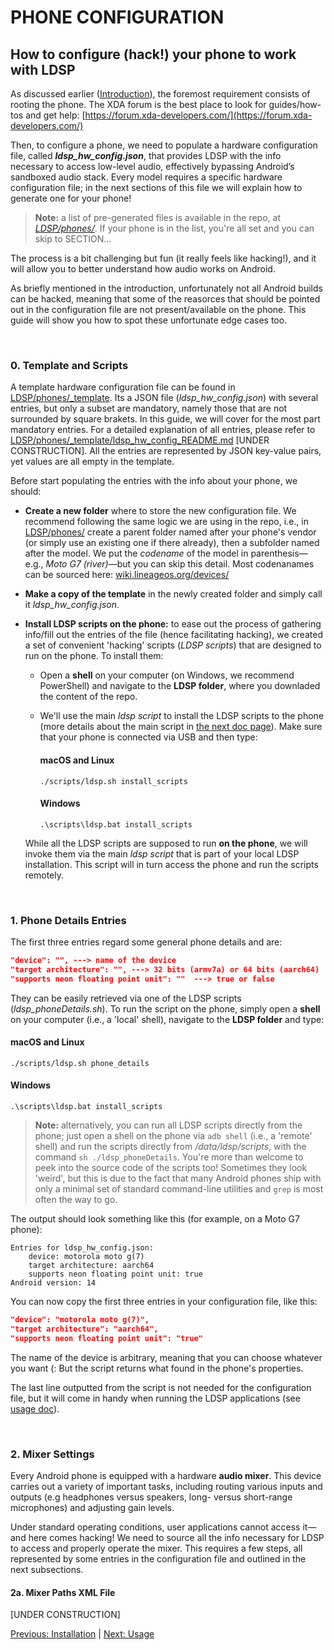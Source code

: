 # PHONE CONFIGURATION
## How to configure (hack!) your phone to work with LDSP

As discussed earlier ([Introduction](0_introduction.md)), the foremost requirement consists of rooting the phone. The XDA forum is the best place to look for guides/how-tos and get help:
[https://forum.xda-developers.com/](https://forum.xda-developers.com/)

Then, to configure a phone, we need to populate a hardware configuration file, called ***ldsp_hw_config.json***, that provides LDSP with the info necessary to access low-level audio, effectively bypassing Android’s sandboxed audio stack. Every model requires a specific hardware configuration file; in the next sections of this file we will explain how to generate one for your phone! 

>**Note:** a list of pre-generated files is available in the repo, at *[LDSP/phones/](../phones)*. If your phone is in the list, you're all set and you can skip to SECTION...

The process is a bit challenging but fun (it really feels like hacking!), and it will allow you to better understand how audio works on Android. 

As briefly mentioned in the introduction, unfortunately not all Android builds can be hacked, meaning that some of the reasorces that should be pointed out in the configuration file are not present/available on the phone. This guide will show you how to spot these unfortunate edge cases too.
 


<br>

### 0. Template and Scripts

A template hardware configuration file can be found in [LDSP/phones/_template](../phones/_template). Its a JSON file (*ldsp_hw_config.json*) with several entries, but only a subset are mandatory, namely those that are not surrounded by square brakets. In this guide, we will cover for the most part mandatory entries. For a detailed explanation of all entries, please refer to [LDSP/phones/_template/ldsp_hw_config_README.md](../phones/_template/ldsp_hw_config_README.md) [UNDER CONSTRUCTION]. All the entries are represented by JSON key-value pairs, yet values are all empty in the template. 

Before start populating the entries with the info about your phone, we should:

- **Create a new folder** where to store the new configuration file. We recommend following the same logic we are using in the repo, i.e., in [LDSP/phones/](../phones/) create a parent folder named after your phone's vendor (or simply use an existing one if there already), then a subfolder named after the model. We put the *codename* of the model in parenthesis—e.g., *Moto G7 (river)*—but you can skip this detail. Most codenanames can be sourced here: [wiki.lineageos.org/devices/](wiki.lineageos.org/devices/)

- **Make a copy of the template** in the newly created folder and simply call it *ldsp_hw_config.json*.

- **Install LDSP scripts on the phone:** to ease out the process of gathering info/fill out the entries of the file (hence facilitating hacking), we created a set of convenient 'hacking' scripts (*LDSP scripts*) that are designed to run on the phone. To install them:
    - Open a **shell** on your computer (on Windows, we recommend PowerShell) and navigate to the **LDSP folder**, where you downladed the content of the repo.
    - We'll use the main *ldsp script* to install the LDSP scripts to the phone (more details about the main script in [the next doc page](4_usage.md)). Make sure that your phone is connected via USB and then type:
            
        #### macOS and Linux
        ```console
        ./scripts/ldsp.sh install_scripts
        ```

        #### Windows
        ```console
        .\scripts\ldsp.bat install_scripts
        ```
    While all the LDSP scripts are supposed to run **on the phone**, we will invoke them via the main *ldsp script* that is part of your local LDSP installation. This script will in turn access the phone and run the scripts remotely. 

<br>

### 1. Phone Details Entries
The first three entries regard some general phone details and are:
```json
"device": "", ---> name of the device
"target architecture": "", ---> 32 bits (armv7a) or 64 bits (aarch64)
"supports neon floating point unit": ""  ---> true or false
```
They can be easily retrieved via one of the LDSP scripts (*ldsp_phoneDetails.sh*). To run the script on the phone, simply open a **shell** on your computer (i.e., a 'local' shell), navigate to the **LDSP folder** and type:

#### macOS and Linux
```console
./scripts/ldsp.sh phone_details
```

#### Windows
```console
.\scripts\ldsp.bat install_scripts
```

>**Note:** alternatively, you can run all LDSP scripts directly from the phone; just open a shell on the phone via `adb shell` (i.e., a 'remote' shell) and run the scripts directly from */data/ldsp/scripts*, with the command `sh ./ldsp_phoneDetails`. You're more than welcome to peek into the source code of the scripts too! Sometimes they look 'weird', but this is due to the fact that many Android phones ship with only a minimal set of standard command-line utilities and ```grep``` is most often the way to go.

The output should look something like this (for example, on a Moto G7 phone):
```console
Entries for ldsp_hw_config.json:
	device: motorola moto g(7)
	target architecture: aarch64
	supports neon floating point unit: true
Android version: 14

```
You can now copy the first three entries in your configuration file, like this:

```json
"device": "motorola moto g(7)",
"target architecture": "aarch64",
"supports neon floating point unit": "true"
```
The name of the device is arbitrary, meaning that you can choose whatever you want (: But the script returns what found in the phone's properties.

The last line outputted from the script is not needed for the configuration file, but it will come in handy when running the LDSP applications (see [usage doc](4_usage.md)).

<br>

### 2. Mixer Settings
Every Android phone is equipped with a hardware **audio mixer**. This device carries out a variety of important tasks, including routing various inputs and outputs (e.g headphones versus speakers, long- versus short-range microphones) and adjusting gain levels. 

Under standard operating conditions, user applications cannot access it—and here comes hacking! We need to source all the info necessary for LDSP to access and properly operate the mixer. This requires a few steps, all represented by some entries in the configuration file and outlined in the next subsections.

#### 2a. Mixer Paths XML File



[UNDER CONSTRUCTION]

 [Previous: Installation](2_installation.md) | [Next: Usage](4_usage.md)